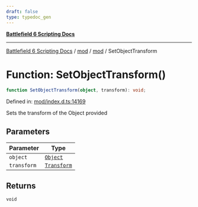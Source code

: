 ```yaml
---
draft: false
type: typedoc_gen
---
```


[**Battlefield 6 Scripting Docs**](../../../_index.md)

***

[Battlefield 6 Scripting Docs](../../../_index.md) / [mod](../../_index.md) / [mod](../_index.md) / SetObjectTransform

# Function: SetObjectTransform()

```ts
function SetObjectTransform(object, transform): void;
```

Defined in: [mod/index.d.ts:14169](https://github.com/battlefield-portal-community/portal-docs/blob/ff09b2690670f74de7e97198022e5a97ff1161ff/generators/santiago/mod/index.d.ts#L14169)

Sets the transform of the Object provided

## Parameters

| Parameter | Type |
| ------ | ------ |
| `object` | [`Object`](../Object/_index.md) |
| `transform` | [`Transform`](../Transform/_index.md) |

## Returns

`void`
